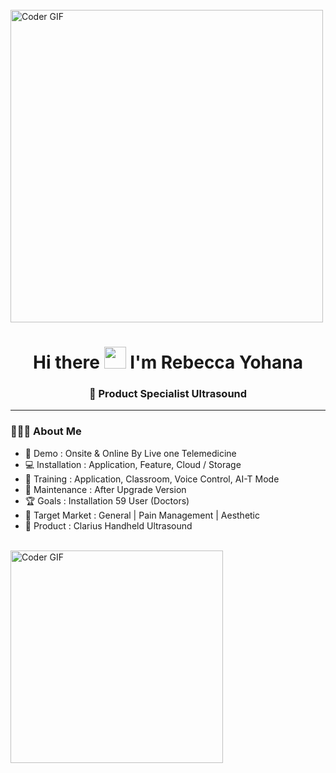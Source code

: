 <!-- Banner Image -->
<br>
    <img src="https://health-app-psi.vercel.app/images/aboutus.gif" alt="Coder GIF" width="500">

<h1 align="center">Hi there <img src="https://github.com/TheDudeThatCode/TheDudeThatCode/blob/master/Assets/Hi.gif" width="35" /> I'm Rebecca Yohana</h1>
<h3 align="center">🚀 Product Specialist Ultrasound</h3>

---

### 👨🏻‍💻 About Me

- 🏦 Demo : Onsite & Online By Live one Telemedicine
- 💻 Installation : Application, Feature, Cloud / Storage
- 👯 Training : Application, Classroom, Voice Control, AI-T Mode
- 🧰 Maintenance : After Upgrade Version
- 🏆 Goals : Installation 59 User (Doctors)
- 🌟 Target Market : General | Pain Management | Aesthetic
- 🔬 Product : Clarius Handheld Ultrasound

<!-- Banner Image -->
<br>
    <img src="https://lh4.googleusercontent.com/proxy/JB4PsVJf8qUKoMB-c06LwRhbbe00cjmSAy3QI9yimn-qRScntAT-9nJU5rPzDWZjWc6LlKWWTzRbQC-3qfCOuk-8ie6x3p60kF5h9atbeF4iwgnB2s4" alt="Coder GIF" width="340">
